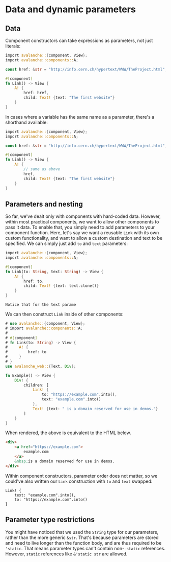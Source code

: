 # Data and dynamic parameters

## Data

Component constructors can take expressions as parameters, not just literals:

```rust
import avalanche::{component, View};
import avalanche::components::A;

const href: &str = "http://info.cern.ch/hypertext/WWW/TheProject.html";

#[component]
fn Link() -> View {
    A! {
        href: href,
        child: Text! {text: "The first website"}
    }
}
```

In cases where a variable has the same name as a parameter, there's a shorthand available:

```rust
import avalanche::{component, View};
import avalanche::components::A;

const href: &str = "http://info.cern.ch/hypertext/WWW/TheProject.html";

#[component]
fn Link() -> View {
    A! {
        // same as above
        href,
        child: Text! {text: "The first website"}
    }
}
```

## Parameters and nesting

So far, we've dealt only with components with hard-coded data. However, within most practical components, we want to allow other components to pass it data.
To enable that, you simply need to add parameters to your component function. Here, let's say we want a reusable `Link` with its own custom functionality,
and want to allow a custom destination and text to be specified. We can simply just add `to` and `text` parameters:

```rust
import avalanche::{component, View};
import avalanche::components::A;

#[component]
fn Link(to: String, text: String) -> View {
    A! {
        href: to,
        child: Text! {text: text.clone()}
    }
}
```

```
Notice that for the text parame
```

We can then construct `Link` inside of other components:

```rust
# use avalanche::{component, View};
# import avalanche::components::A;
# 
# #[component]
# fn Link(to: String) -> View {
#     A! {
#         href: to
#     }
# }
use avalanche_web::{Text, Div};

fn Example() -> View {
    Div! {
        children: [
            Link! {
                to: "https://example.com".into(),
                text: "example.com".into()
            },
            Text! {text: " is a domain reserved for use in demos."}
        ]
    }
}
```

When rendered, the above is equivalent to the HTML below.
```html
<div>
    <a href="https://example.com">
        example.com
    </a>
    &nbsp;is a domain reserved for use in demos.
</div>
```

Within component constructors, parameter order does not matter, so we could've also written our `Link` construction with `to` and `text` swapped:
```
Link! {
    text: "example.com".into(),
    to: "https://example.com".into()
}
```

## Parameter type restrictions

You might have noticed that we used the `String` type for our parameters, rather than the more generic `&str`. That's because 
parameters are stored and need to live longer than the function body, and are thus required to be `'static`. That means
parameter types can't contain non-`-static` references. However, `static` references like `&'static str` are allowed.
